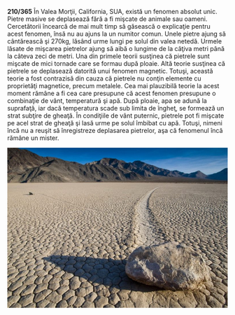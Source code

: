 **210/365** În Valea Morţii, California, SUA, există un fenomen absolut unic. Pietre masive se deplasează fără a fi mişcate de animale sau oameni. Cercetătorii încearcă de mai mult timp să găsească o explicaţie pentru acest fenomen, însă nu au ajuns la un numitor comun. Unele pietre ajung să cântărească şi 270kg, lăsând urme lungi pe solul din valea netedă. Urmele lăsate de mişcarea pietrelor ajung să aibă o lungime de la câţiva metri până la câteva zeci de metri.
Una din primele teorii susţinea că pietrele sunt mişcate de mici tornade care se formau după ploaie.
Altă teorie susţinea că pietrele se deplasează datorită unui fenomen magnetic. Totuşi, această teorie a fost contrazisă din cauza că pietrele nu conţin elemente cu proprietăţi magnetice, precum metalele.
Cea mai plauzibilă teorie la acest moment rămâne a fi cea care presupune că acest fenomen presupune o combinaţie de vânt, temperatură şi apă. După ploaie, apa se adună la suprafaţă, iar dacă temperatura scade sub limita de îngheţ, se formează un strat subţire de gheaţă. În condiţiile de vânt puternic, pietrele pot fi mişcate pe acel strat de gheaţă şi lasă urme pe solul îmbibat cu apă. Totuşi, nimeni încă nu a reuşit să înregistreze deplasarea pietrelor, aşa că fenomenul încă rămâne un mister.

![Urma pietrelor mişcătoare](image-1.jpg)
